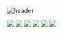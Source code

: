 ![header](https://capsule-render.vercel.app/api?type=rounded&color=auto&height=200&section=header&text=Welcome&fontSize=50&desc=Kim%20Chul%20Yeon&descAlignY=80&descAlign=80&descSize=15)


<img src="https://img.shields.io/badge/HTML-E34F26?style=for-the-badge&logo=HTML5&logoColor=black">
<img src="https://img.shields.io/badge/CSS-1572B6?style=for-the-badge&logo=CSS3&logoColor=black">
<img src="https://img.shields.io/badge/JAVASCRIPT-F7DF1E?style=for-the-badge&logo=JavaScript&logoColor=black">
<img src="https://img.shields.io/badge/REACT-61DAFB?style=for-the-badge&logo=React&logoColor=black">
<img src="https://img.shields.io/badge/SLACK-4A154B?style=for-the-badge&logo=Slack&logoColor=black">
<img src="https://img.shields.io/badge/FIGMA-F24E1E?style=for-the-badge&logo=Figma&logoColor=black">




